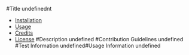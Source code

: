 #Title
undefinednt
 * [Installation](#installation)
 * [Usage](#usage)
 * [Credits](#credits)
 * [License](#license)
#Description
undefined
#Contribution Guidelines
undefined
#Test Information
undefined#Usage Information
undefined